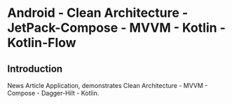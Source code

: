 Android - Clean Architecture - JetPack-Compose - MVVM - Kotlin - Kotlin-Flow
====================================================

Introduction
-----------------
News Article Application, demonstrates Clean Architecture - MVVM - Compose - Dagger-Hilt - Kotlin.